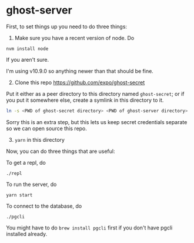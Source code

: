 # ghost-server

First, to set things up you need to do three things:

1. Make sure you have a recent version of node. 
Do 
```
nvm install node
```
If you aren't sure.

I'm using v10.9.0 so anything newer than that should be fine.

2. Clone this repo https://github.com/expo/ghost-secret

Put it either as a peer directory to this directory named `ghost-secret`;
or if you put it somewhere else, create a symlink in this directory to it.

```sh
ln -s <PWD of ghost-secret directory> <PWD of ghost-server directory>
```

Sorry this is an extra step, but this lets us keep secret credentials separate
so we can open source this repo.

3. `yarn` in this directory 

Now, you can do three things that are useful:

To get a repl, do
```
./repl
```

To run the server, do
```
yarn start
```

To connect to the database, do
```
./pgcli
```

You might have to do `brew install pgcli` first if you don't have pgcli 
installed already.
